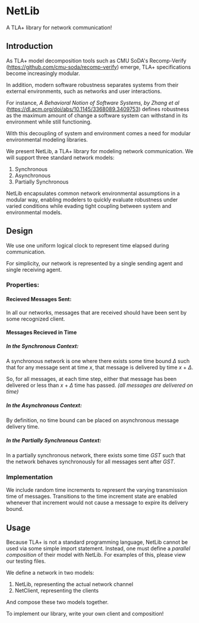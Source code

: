 
# NetLib

A TLA+ library for network communication!

## Introduction

As TLA+ model decomposition tools such as CMU SoDA's Recomp-Verify (https://github.com/cmu-soda/recomp-verify) emerge, TLA+ specifications become increasingly modular.

In addition, modern software robustness separates systems from their external environments, such as networks and user interactions.

For instance, *A Behavioral Notion of Software Systems, by Zhang et al* (https://dl.acm.org/doi/abs/10.1145/3368089.3409753) defines robustness as the maximum amount of change a software system can withstand in its environment while still functioning.

With this decoupling of system and environment comes a need for modular environmental modeling libraries.

We present NetLib, a TLA+ library for modeling network communication. We will support three standard network models:

1. Synchronous
2. Asynchronous
3. Partially Synchronous

NetLib encapsulates common network environmental assumptions in a modular way, enabling modelers to quickly evaluate robustness under varied conditions while evading tight coupling between system and environmental models.

## Design
We use one uniform logical clock to represent time elapsed during communication.

For simplicity, our network is represented by a single sending agent and single receiving agent.

### Properties:

#### Recieved Messages Sent:
In all our networks, messages that are received should have been sent by some recognized client.

#### Messages Recieved in Time

##### In the Synchronous Context:
A synchronous network is one where there exists some time bound $\Delta$ such that for any message sent at time *x*, that message is delivered by time *x* + $\Delta$.

So, for all messages, at each time step, either that message has been delivered or less than *x* + $\Delta$ time has passed. *(all messages are delivered on time)*

##### In the Asynchronous Context:
By definition, no time bound can be placed on asynchronous message delivery time.

##### In the Partially Synchronous Context:
In a partially synchronous network, there exists some time *GST* such that the network behaves synchronously for all messages sent after *GST*.

### Implementation
We include random time increments to represent the varying transmission time of messages. Transitions to the time increment state are enabled whenever that increment would not cause a message to expire its delivery bound.

## Usage

Because TLA+ is not a standard programming language, NetLib cannot be used via some simple import statement. Instead, one must define a *parallel composition* of their model with NetLib. For examples of this, please view our testing files.

We define a network in two models:
1. NetLib, representing the actual network channel
2. NetClient, representing the clients

And compose these two models together.

To implement our library, write your own client and composition!
